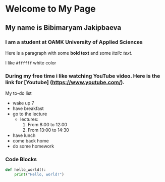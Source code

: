 # Welcome to My Page

## My name is Bibimaryam Jakipbaeva
### I am a student at OAMK University of Applied Sciences 

Here is a paragraph with some **bold text** and some *italic text*.

I like  `#ffffff` white color
### During my free time i like watching YouTube video. Here is the link for [Youtube] (https://www.youtube.com/).

My to-do list
- wake up 7
- have breakfast
- go to the lecture
  -  lectures:
     1. From 8:00 to 12:00
     2. From 13:00 to 14:30
- have lunch
- come back home
- do some homework

### Code Blocks

```python
def hello_world():
    print("Hello, world!")

